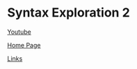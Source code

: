 # Syntax Exploration 2

[Youtube](https://www.youtube.com/)

<!-- Relative Path -->
[Home Page](./index.md)

[Links](./stuff/links.md)